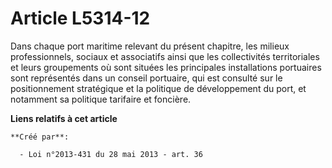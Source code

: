 # Article L5314-12

Dans chaque port maritime relevant du présent chapitre, les milieux professionnels, sociaux et associatifs ainsi que les
collectivités territoriales et leurs groupements où sont situées les principales installations portuaires sont représentés
dans un conseil portuaire, qui est consulté sur le positionnement stratégique et la politique de développement du port, et
notamment sa politique tarifaire et foncière.

**Liens relatifs à cet article**

	**Créé par**:

	  - Loi n°2013-431 du 28 mai 2013 - art. 36
